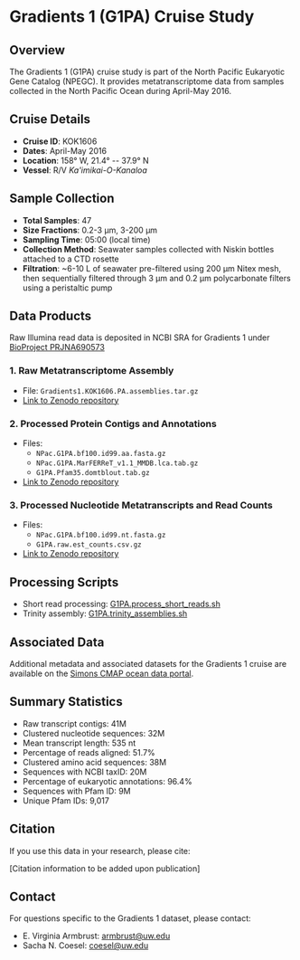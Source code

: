 # Gradients 1 (G1PA) Cruise Study

## Overview

The Gradients 1 (G1PA) cruise study is part of the North Pacific Eukaryotic Gene Catalog (NPEGC). It provides metatranscriptome data from samples collected in the North Pacific Ocean during April-May 2016.

## Cruise Details

- **Cruise ID**: KOK1606
- **Dates**: April-May 2016
- **Location**: 158° W, 21.4° -- 37.9° N
- **Vessel**: R/V *Ka'imikai-O-Kanaloa*

## Sample Collection

- **Total Samples**: 47
- **Size Fractions**: 0.2-3 μm, 3-200 μm
- **Sampling Time**: 05:00 (local time)
- **Collection Method**: Seawater samples collected with Niskin bottles attached to a CTD rosette
- **Filtration**: ~6-10 L of seawater pre-filtered using 200 μm Nitex mesh, then sequentially filtered through 3 μm and 0.2 μm polycarbonate filters using a peristaltic pump

## Data Products

Raw Illumina read data is deposited in NCBI SRA for Gradients 1 under [BioProject PRJNA690573](https://www.ncbi.nlm.nih.gov/bioproject/?term=PRJNA690573)


### 1. Raw Metatranscriptome Assembly
- File: `Gradients1.KOK1606.PA.assemblies.tar.gz`
- [Link to Zenodo repository](https://zenodo.org/records/10699458)

### 2. Processed Protein Contigs and Annotations
- Files:
  - `NPac.G1PA.bf100.id99.aa.fasta.gz`
  - `NPac.G1PA.MarFERReT_v1.1_MMDB.lca.tab.gz`
  - `G1PA.Pfam35.domtblout.tab.gz`
- [Link to Zenodo repository](https://zenodo.org/records/10472590)

### 3. Processed Nucleotide Metatranscripts and Read Counts
- Files:
  - `NPac.G1PA.bf100.id99.nt.fasta.gz`
  - `G1PA.raw.est_counts.csv.gz`
- [Link to Zenodo repository](https://zenodo.org/records/10570449)

## Processing Scripts

- Short read processing: [G1PA.process_short_reads.sh](../../scripts/G1PA.process_short_reads.sh)
- Trinity assembly: [G1PA.trinity_assemblies.sh](../../scripts/G1PA.trinity_assemblies.sh)

## Associated Data

Additional metadata and associated datasets for the Gradients 1 cruise are available on the [Simons CMAP ocean data portal](https://simonscmap.com/catalog/cruises/KOK1606).

## Summary Statistics

- Raw transcript contigs: 41M
- Clustered nucleotide sequences: 32M
- Mean transcript length: 535 nt
- Percentage of reads aligned: 51.7%
- Clustered amino acid sequences: 38M
- Sequences with NCBI taxID: 20M
- Percentage of eukaryotic annotations: 96.4%
- Sequences with Pfam ID: 9M
- Unique Pfam IDs: 9,017

## Citation

If you use this data in your research, please cite:

[Citation information to be added upon publication]

## Contact

For questions specific to the Gradients 1 dataset, please contact:
- E. Virginia Armbrust: armbrust@uw.edu
- Sacha N. Coesel: coesel@uw.edu
